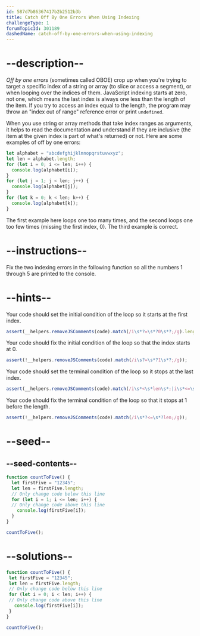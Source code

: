 ```yaml
---
id: 587d7b86367417b2b2512b3b
title: Catch Off By One Errors When Using Indexing
challengeType: 1
forumTopicId: 301189
dashedName: catch-off-by-one-errors-when-using-indexing
---
```


# --description--

<dfn>Off by one errors</dfn> (sometimes called OBOE) crop up when you're trying to target a specific index of a string or array (to slice or access a segment), or when looping over the indices of them. JavaScript indexing starts at zero, not one, which means the last index is always one less than the length of the item. If you try to access an index equal to the length, the program may throw an "index out of range" reference error or print `undefined`.

When you use string or array methods that take index ranges as arguments, it helps to read the documentation and understand if they are inclusive (the item at the given index is part of what's returned) or not. Here are some examples of off by one errors:

```js
let alphabet = "abcdefghijklmnopqrstuvwxyz";
let len = alphabet.length;
for (let i = 0; i <= len; i++) {
  console.log(alphabet[i]);
}
for (let j = 1; j < len; j++) {
  console.log(alphabet[j]);
}
for (let k = 0; k < len; k++) {
  console.log(alphabet[k]);
}
```

The first example here loops one too many times, and the second loops one too few times (missing the first index, 0). The third example is correct.

# --instructions--

Fix the two indexing errors in the following function so all the numbers 1 through 5 are printed to the console.

# --hints--

Your code should set the initial condition of the loop so it starts at the first index.

```js
assert(__helpers.removeJSComments(code).match(/i\s*?=\s*?0\s*?;/g).length == 1);
```

Your code should fix the initial condition of the loop so that the index starts at 0.

```js
assert(!__helpers.removeJSComments(code).match(/i\s?=\s*?1\s*?;/g));
```

Your code should set the terminal condition of the loop so it stops at the last index.

```js
assert(__helpers.removeJSComments(code).match(/i\s*<\s*len\s*;|i\s*<=\s*len\s*-\s*1\s*;/g).length == 1);
```

Your code should fix the terminal condition of the loop so that it stops at 1 before the length.

```js
assert(!__helpers.removeJSComments(code).match(/i\s*?<=\s*?len;/g));
```

# --seed--

## --seed-contents--

```js
function countToFive() {
  let firstFive = "12345";
  let len = firstFive.length;
  // Only change code below this line
  for (let i = 1; i <= len; i++) {
  // Only change code above this line
    console.log(firstFive[i]);
  }
}

countToFive();
```

# --solutions--

```js
function countToFive() {
 let firstFive = "12345";
 let len = firstFive.length;
 // Only change code below this line
 for (let i = 0; i < len; i++) {
 // Only change code above this line
   console.log(firstFive[i]);
 }
}

countToFive();
```
